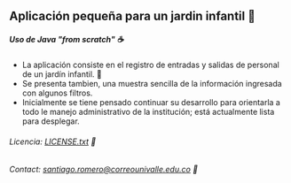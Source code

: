 ## Aplicación pequeña para un jardin infantil :children_crossing:
##### Uso de Java "from scratch" :coffee:
- La aplicación consiste en el registro de entradas y salidas de personal de un jardín infantil. :baby:
- Se presenta tambien, una muestra sencilla de la información ingresada con algunos filtros.
- Inicialmente se tiene pensado continuar su desarrollo para orientarla a todo le manejo administrativo de la institución; está actualmente lista para desplegar.
###### Licencia: [LICENSE.txt](LICENSE.txt) :memo:
###### Contact:  santiago.romero@correounivalle.edu.co :email: